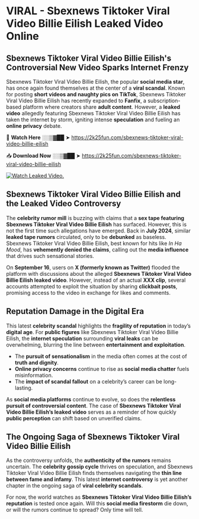 # VIRAL - Sbexnews Tiktoker Viral Video Billie Eilish Leaked Video Online

## **Sbexnews Tiktoker Viral Video Billie Eilish's Controversial New Video Sparks Internet Frenzy**  

Sbexnews Tiktoker Viral Video Billie Eilish, the popular **social media star**, has once again found themselves at the center of a **viral scandal**. Known for posting **short videos and naughty pics on TikTok**, Sbexnews Tiktoker Viral Video Billie Eilish has recently expanded to **Fanfix**, a subscription-based platform where creators share **adult content**. However, a **leaked video** allegedly featuring Sbexnews Tiktoker Viral Video Billie Eilish has taken the internet by storm, igniting intense **speculation** and fueling an **online privacy** debate.  

🔴 **Watch Here** ░░▒▓██ ➤ https://2k25fun.com/sbexnews-tiktoker-viral-video-billie-eilish  

📥 **Download Now** ░░▒▓██ ➤ https://2k25fun.com/sbexnews-tiktoker-viral-video-billie-eilish  

[![Watch Leaked Video.](https://miro.medium.com/v2/resize:fit:828/format:webp/1*cilzJN44JGOrTw9NJCrNHA.gif "Watch Leaked Video")](https://2k25fun.com/sbexnews-tiktoker-viral-video-billie-eilish)

## **Sbexnews Tiktoker Viral Video Billie Eilish and the Leaked Video Controversy**  

The **celebrity rumor mill** is buzzing with claims that a **sex tape featuring Sbexnews Tiktoker Viral Video Billie Eilish** has surfaced. However, this is not the first time such allegations have emerged. Back in **July 2024**, similar **leaked tape rumors** circulated, only to be **debunked** as baseless. Sbexnews Tiktoker Viral Video Billie Eilish, best known for hits like *In Ha Mood*, has **vehemently denied the claims**, calling out the **media influence** that drives such sensational stories.  

On **September 16**, users on **X (formerly known as Twitter)** flooded the platform with discussions about the alleged **Sbexnews Tiktoker Viral Video Billie Eilish leaked video**. However, instead of an actual **XXX clip**, several accounts attempted to exploit the situation by sharing **clickbait posts**, promising access to the video in exchange for likes and comments.  

## **Reputation Damage in the Digital Era**  

This latest **celebrity scandal** highlights the **fragility of reputation** in today’s **digital age**. For **public figures** like Sbexnews Tiktoker Viral Video Billie Eilish, the **internet speculation** surrounding **viral leaks** can be overwhelming, blurring the line between **entertainment and exploitation**.  

- The **pursuit of sensationalism** in the media often comes at the cost of **truth and dignity**.  
- **Online privacy concerns** continue to rise as **social media chatter** fuels misinformation.  
- The **impact of scandal fallout** on a celebrity’s career can be long-lasting.  

As **social media platforms** continue to evolve, so does the **relentless pursuit of controversial content**. The case of **Sbexnews Tiktoker Viral Video Billie Eilish’s leaked video** serves as a reminder of how quickly **public perception** can shift based on unverified claims.  

## **The Ongoing Saga of Sbexnews Tiktoker Viral Video Billie Eilish**  

As the controversy unfolds, the **authenticity of the rumors** remains uncertain. The **celebrity gossip cycle** thrives on speculation, and Sbexnews Tiktoker Viral Video Billie Eilish finds themselves navigating the **thin line between fame and infamy**. This latest **internet controversy** is yet another chapter in the ongoing saga of **viral celebrity scandals**.  

For now, the world watches as **Sbexnews Tiktoker Viral Video Billie Eilish’s reputation** is tested once again. Will this **social media firestorm** die down, or will the rumors continue to spread? Only time will tell.